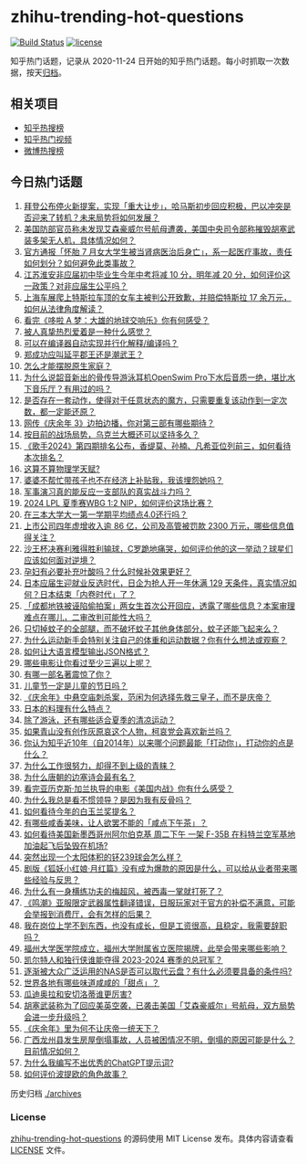 # zhihu-trending-hot-questions

[![Build Status](https://github.com/justjavac/zhihu-trending-hot-questions/workflows/ci/badge.svg?branch=master)](https://github.com/justjavac/zhihu-trending-hot-questions/actions)
[![license](https://img.shields.io/github/license/justjavac/zhihu-trending-hot-questions)](https://github.com/justjavac/zhihu-trending-hot-questions/blob/master/LICENSE)

知乎热门话题，记录从 2020-11-24
日开始的知乎热门话题。每小时抓取一次数据，按天[归档](./archives)。

## 相关项目

- [知乎热搜榜](https://github.com/justjavac/zhihu-trending-top-search)
- [知乎热门视频](https://github.com/justjavac/zhihu-trending-hot-video)
- [微博热搜榜](https://github.com/justjavac/weibo-trending-hot-search)

## 今日热门话题

<!-- BEGIN -->
<!-- 最后更新时间 Sun Jun 02 2024 03:16:02 GMT+0800 (China Standard Time) -->

1. [拜登公布停火新提案，实现「重大让步」，哈马斯初步回应积极，巴以冲突是否迎来了转机？未来局势将如何发展？](https://www.zhihu.com/question/657836781)
1. [美国防部官员称未发现艾森豪威尔号航母遭袭，美国中央司令部称摧毁胡塞武装多架无人机，具体情况如何？](https://www.zhihu.com/question/657814015)
1. [官方通报「怀胎 7 月女大学生被当肾病医治后身亡」，系一起医疗事故，责任如何划分？如何避免此类事故？](https://www.zhihu.com/question/657828536)
1. [江苏淮安非应届初中毕业生今年中考将减 10 分，明年减 20 分，如何评价这一政策？对非应届生公平吗？](https://www.zhihu.com/question/657690055)
1. [上海车展爬上特斯拉车顶的女车主被判公开致歉，并赔偿特斯拉 17 余万元，如何从法律角度解读？](https://www.zhihu.com/question/657692259)
1. [看完《哆啦 A 梦：大雄的地球交响乐》你有何感受？](https://www.zhihu.com/question/618977835)
1. [被人真挚热烈爱着是一种什么感觉？](https://www.zhihu.com/question/653368986)
1. [可以在编译器自动实现并行化解释/编译吗？](https://www.zhihu.com/question/646234682)
1. [郑成功应叫延平郡王还是潮武王？](https://www.zhihu.com/question/655399254)
1. [怎么才能摆脱原生家庭？](https://www.zhihu.com/question/279823575)
1. [为什么说韶音新出的骨传导游泳耳机OpenSwim Pro下水后音质一绝，堪比水下音乐厅？有用过的吗？](https://www.zhihu.com/question/656078582)
1. [是否存在一套动作，使得对于任意状态的魔方，只需要重复该动作到一定次数，都一定能还原？](https://www.zhihu.com/question/637603887)
1. [网传《庆余年 3》边拍边播，你对第三部有哪些期待？](https://www.zhihu.com/question/657772276)
1. [按目前的战场局势，乌克兰大概还可以坚持多久？](https://www.zhihu.com/question/657537845)
1. [《歌手2024》第四期排名公布，香缇莫、孙楠、凡希亚位列前三，如何看待本次排名？](https://www.zhihu.com/question/657785721)
1. [这算不算物理学天赋?](https://www.zhihu.com/question/653835488)
1. [婆婆不帮忙带孩子也不在经济上补贴我，我该埋怨她吗？](https://www.zhihu.com/question/657548576)
1. [军事演习真的能反应一支部队的真实战斗力吗？](https://www.zhihu.com/question/656542552)
1. [2024 LPL 夏季赛WBG 1:2 NIP，如何评价这场比赛？](https://www.zhihu.com/question/657859600)
1. [在三本大学大一第一学期平均绩点4.0还行吗？](https://www.zhihu.com/question/512027822)
1. [上市公司四年虚增收入逾 86 亿，公司及高管被罚款 2300 万元，哪些信息值得关注？](https://www.zhihu.com/question/657814016)
1. [沙王杯决赛利雅得胜利输球，C罗跪地痛哭，如何评价他的这一举动？球星们应该如何面对逆境？](https://www.zhihu.com/question/657830613)
1. [孕妇有必要补充叶酸吗？什么时候补效果更好？](https://www.zhihu.com/question/657752155)
1. [日本应届生迎就业反选时代，日企为抢人开一年休满 129 天条件，真实情况如何？日本结束「内卷时代」了？](https://www.zhihu.com/question/657770277)
1. [「成都地铁被诬陷偷拍案」两女生首次公开回应，透露了哪些信息？本案审理难点在哪儿，二审改判可能性大吗？](https://www.zhihu.com/question/657766301)
1. [只切掉蚊子的全部腿，而不破坏蚊子其他身体部分，蚊子还能飞起来么？](https://www.zhihu.com/question/399852621)
1. [为什么运动新手会特别关注自己的体重和运动数据？你有什么想法或观察？](https://www.zhihu.com/question/656313101)
1. [如何让大语言模型输出JSON格式？](https://www.zhihu.com/question/656512469)
1. [哪些电影让你看过至少三遍以上呢？](https://www.zhihu.com/question/653047438)
1. [有哪一部名著震惊了你？](https://www.zhihu.com/question/657790621)
1. [儿童节一定是儿童的节日吗？](https://www.zhihu.com/question/657381733)
1. [《庆余年》中悬空庙刺杀案，范闲为何选择先救三皇子，而不是庆帝？](https://www.zhihu.com/question/657682526)
1. [日本的料理有什么特点？](https://www.zhihu.com/question/569654212)
1. [除了游泳，还有哪些适合夏季的清凉运动？](https://www.zhihu.com/question/656620423)
1. [如果青山没有创作灰原哀这个人物，柯哀党会喜欢新兰吗？](https://www.zhihu.com/question/561192284)
1. [你认为知乎近10年（自2014年）以来哪个问题最能「打动你」，打动你的点是什么？](https://www.zhihu.com/question/657041250)
1. [为什么工作很努力，却得不到上级的青睐？](https://www.zhihu.com/question/657567666)
1. [为什么唐朝的边塞诗会最有名？](https://www.zhihu.com/question/657698148)
1. [看完亚历克斯·加兰执导的电影《美国内战》你有什么感受？](https://www.zhihu.com/question/657831784)
1. [为什么我总是看不惯领导？是因为我有反骨吗？](https://www.zhihu.com/question/657526358)
1. [如何看待今年的白玉兰奖提名？](https://www.zhihu.com/question/657743676)
1. [有哪些咸香美味，让人欲罢不能的「咸点下午茶」？](https://www.zhihu.com/question/657329972)
1. [如何看待美国新墨西哥州阿尔伯克基 周二下午 一架 F-35B 在科特兰空军基地加油起飞后坠毁在机场?](https://www.zhihu.com/question/657527010)
1. [突然出现一个太阳体积的钚239球会怎么样？](https://www.zhihu.com/question/657461372)
1. [剧版《狐妖小红娘·月红篇》没有成为爆款的原因是什么，可以给从业者带来哪些经验与反思？](https://www.zhihu.com/question/657448874)
1. [为什么有一身横练功夫的梅超风，被西毒一掌就打死了？](https://www.zhihu.com/question/657626447)
1. [《鸣潮》亚服限定武器属性翻译错误，日服玩家对于官方的补偿不满意，可能会举报到消费厅，会有怎样的后果？](https://www.zhihu.com/question/657598851)
1. [我在岗位上学不到东西，也没有成长，但是工资很高，且稳定，我需要辞职吗？](https://www.zhihu.com/question/657417875)
1. [福州大学医学院成立，福州大学附属省立医院揭牌，此举会带来哪些影响？](https://www.zhihu.com/question/657632718)
1. [凯尔特人和独行侠谁能夺得 2023-2024 赛季的总冠军？](https://www.zhihu.com/question/657748826)
1. [逐渐被大众广泛运用的NAS是否可以取代云盘？有什么必须要具备的条件吗?](https://www.zhihu.com/question/657811973)
1. [世界各地有哪些味道咸咸的「甜点」？](https://www.zhihu.com/question/657329942)
1. [瓜迪奥拉和安切洛蒂谁更厉害?](https://www.zhihu.com/question/657539344)
1. [胡塞武装称为了回应美英空袭，已袭击美国「艾森豪威尔」号航母，双方局势会进一步升级吗？](https://www.zhihu.com/question/657778531)
1. [《庆余年》里为何不让庆帝一统天下？](https://www.zhihu.com/question/439499164)
1. [广西龙州县发生房屋倒塌事故，人员被困情况不明，倒塌的原因可能是什么？目前情况如何？](https://www.zhihu.com/question/657757893)
1. [为什么我编写不出优秀的ChatGPT提示词?](https://www.zhihu.com/question/615216526)
1. [如何评价波提欧的角色故事？](https://www.zhihu.com/question/657647428)

<!-- END -->

历史归档 [./archives](./archives)

### License

[zhihu-trending-hot-questions](https://github.com/justjavac/zhihu-trending-hot-questions)
的源码使用 MIT License 发布。具体内容请查看 [LICENSE](./LICENSE) 文件。
